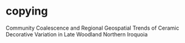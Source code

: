 # copying
Community Coalescence and Regional Geospatial Trends of Ceramic Decorative Variation in Late Woodland Northern Iroquoia
